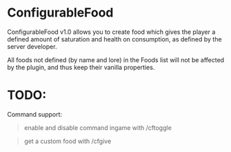 # ConfigurableFood
ConfigurableFood v1.0 allows you to create food which gives the player a defined amount of saturation and health on consumption, as defined by the server developer.

All foods not defined (by name and lore) in the Foods list will not be affected by the plugin, and thus keep their vanilla properties.

# TODO:

Command support:

> enable and disable command ingame with /cftoggle
  
> get a custom food with /cfgive <name>
